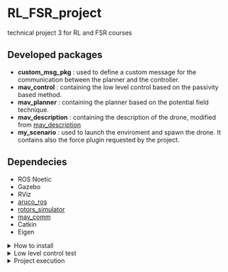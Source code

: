 # RL_FSR_project

technical project 3 for RL and FSR courses

## Developed packages

- **custom_msg_pkg** : used to define a custom message for the communication between the planner and the controller.
- **mav_control** : containing the low level control based on the passivity based method.
- **mav_planner** : containing the planner based on the potential field technique.
- **mav_description** : containing the description of the drone, modified from [mav_description](https://github.com/rl2021/mav_description.git)
- **my_scenario** : used to launch the enviroment and spawn the drone. It contains also the force plugin requested by the project.

## Dependecies

- ROS Noetic
- Gazebo
- RViz
- [aruco_ros](https://github.com/pal-robotics/aruco_ros)
- [rotors_simulator](https://github.com/ethz-asl/rotors_simulator)
- [mav_comm](https://github.com/ethz-asl/mav_comm)
- Catkin
- Eigen


<details>
  <summary>How to install</summary>

Create a catkin workspace and clone the repositories in the src folder: 

```bash
$ cd [path to workspace]/src
$ git clone https://github.com/PasqualeMarra/RL_FSR_project.git
$ git clone https://github.com/rl2021/aruco_ros.git
$ git clone https://github.com/jocacace/px4_gazebo_standalone.git
$ git clone https://github.com/ethz-asl/rotors_simulator.git
$ git clone https://github.com/ethz-asl/mav_comm.git
$ cd ..
$ catkin_make
$ echo "source ~/catkin_ws/devel/setup.bash" >> ~/.bashrc
$ source ~/.bashrc
```
  ## Note
  Compiling this repository you will generate the shared library: libmy_force_plugin.so. Including this plugin in your UAV model, you can apply on the UAV a force of 1 N directed along the x direction of the world frame.  
</details>

<details>
  <summary>Low level control test</summary>

- Launch the scenario and spawn the drone:
```bash
$ roslaunch my_scenario my_scenario.launch
```
- Launch the low level controller:
```bash
$ roslaunch mav_control mav_control.launch
```

Now you can publish the desired trajectory on the topic _/planner_des_:
```bash
$ rostopic pub /planner_des custom_msg_pkg/planner_msg
```
Note: take advantage of the auto-completion by means of the tab key if you want to publish only a desired pose. The reference frame is world NED.

</details>

<details>
  <summary>Project execution</summary>


- Launch the scenario and spawn the drone:
```bash
$ roslaunch my_scenario my_scenario.launch
``` 
- Launch the low level controller and the planner:
```bash
$ roslaunch mav_planner mav_planner.launch
``` 
You will see the drone reaching a predefined set of waypoints, adjusting its trajectory on the base of the surrounding enviroment.

</details>
